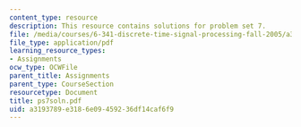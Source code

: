 ```yaml
---
content_type: resource
description: This resource contains solutions for problem set 7.
file: /media/courses/6-341-discrete-time-signal-processing-fall-2005/a3193789e3186e09459236df14caf6f9_ps7soln.pdf
file_type: application/pdf
learning_resource_types:
- Assignments
ocw_type: OCWFile
parent_title: Assignments
parent_type: CourseSection
resourcetype: Document
title: ps7soln.pdf
uid: a3193789-e318-6e09-4592-36df14caf6f9
---
```

